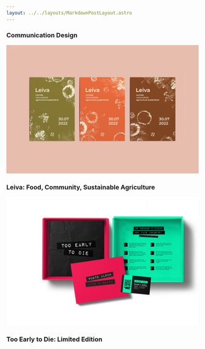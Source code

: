 ```yaml
---
layout: ../../layouts/MarkdownPostLayout.astro
---
```


<h3>Communication Design</h3>

   <div class="container">
        <img src="/public/cartaz-Leiva.jpeg" alt="a mockup with three posters from Leiva's festival">
            <div class="caption">
  		        <h3>Leiva: Food, Community, Sustainable Agriculture</h3>
  	        </div>
  </div>

   <div class="container">
        <img src="/public/mockup-pack-music.png" alt="a mockup with music project, includes a vinyl, a box and more">
            <div class="caption">
  		        <h3>Too Early to Die: Limited Edition</h3>
  	        </div>
  </div>

  